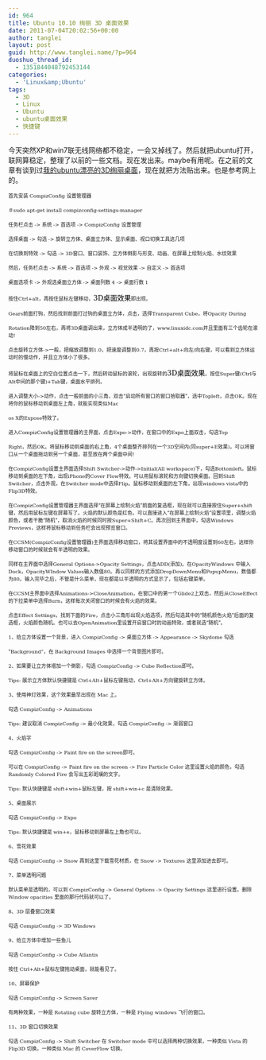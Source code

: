 ```yaml
---
id: 964
title: Ubuntu 10.10 绚丽 3D 桌面效果
date: 2011-07-04T20:02:56+00:00
author: tanglei
layout: post
guid: http://www.tanglei.name/?p=964
duoshuo_thread_id:
  - 1351844048792453144
categories:
  - 'Linux&amp;Ubuntu'
tags:
  - 3D
  - Linux
  - Ubuntu
  - ubuntu桌面效果
  - 快捷键
---
```

今天突然XP和win7联无线网络都不稳定，一会又掉线了。然后就把ubuntu打开，联网算稳定，整理了以前的一些文档。现在发出来。maybe有用呢。在之前的文章有谈到过[我的ubuntu漂亮的3D绚丽桌面](http://www.tanglei.name/my-ubuntu10-10/)，现在就把方法贴出来。也是参考网上的。

<!-- 		@page { margin: 2cm } 		P { margin-bottom: 0.21cm } -->

<p lang="zh-CN">
  <span style="font-size: x-small;">首先安装 </span><span style="font-family: 'DejaVu Serif', serif;"><span style="font-size: x-small;">CompizConfig </span></span><span style="font-size: x-small;">设置管理器</span>
</p>

<p lang="zh-CN">
  <span style="font-size: x-small;">＃</span><span style="font-family: 'DejaVu Serif', serif;"><span style="font-size: x-small;">sudo apt-get install compizconfig-settings-manager</span></span>
</p>

<p lang="zh-CN">
  <span style="font-size: x-small;">任务栏点击 </span><span style="font-family: 'DejaVu Serif', serif;"><span style="font-size: x-small;">-> </span></span><span style="font-size: x-small;">系统 </span><span style="font-family: 'DejaVu Serif', serif;"><span style="font-size: x-small;">-> </span></span><span style="font-size: x-small;">首选项 </span><span style="font-family: 'DejaVu Serif', serif;"><span style="font-size: x-small;">-> CompizConfig </span></span><span style="font-size: x-small;">设置管理</span>
</p>

<p lang="zh-CN">
  <span style="font-size: x-small;">选择桌面 </span><span style="font-family: 'DejaVu Serif', serif;"><span style="font-size: x-small;">-> </span></span><span style="font-size: x-small;">勾选 </span><span style="font-family: 'DejaVu Serif', serif;"><span style="font-size: x-small;">-> </span></span><span style="font-size: x-small;">旋转立方体、桌面立方体、显示桌面、视口切换工具这几项</span>
</p>

<p lang="zh-CN">
  <span style="font-size: x-small;">在切换到特效 </span><span style="font-family: 'DejaVu Serif', serif;"><span style="font-size: x-small;">-> </span></span><span style="font-size: x-small;">勾选 </span><span style="font-family: 'DejaVu Serif', serif;"><span style="font-size: x-small;">-> 3D</span></span><span style="font-size: x-small;">窗口、窗口装饰、立方体倒影与形变、动画、在屏幕上绘制火焰、水纹效果</span>
</p>

<p lang="zh-CN">
  <span style="font-size: x-small;">然后，任务栏点击 </span><span style="font-family: 'DejaVu Serif', serif;"><span style="font-size: x-small;">-> </span></span><span style="font-size: x-small;">系统 </span><span style="font-family: 'DejaVu Serif', serif;"><span style="font-size: x-small;">-> </span></span><span style="font-size: x-small;">首选项 </span><span style="font-family: 'DejaVu Serif', serif;"><span style="font-size: x-small;">-> </span></span><span style="font-size: x-small;">外观 </span><span style="font-family: 'DejaVu Serif', serif;"><span style="font-size: x-small;">-> </span></span><span style="font-size: x-small;">视觉效果 </span><span style="font-family: 'DejaVu Serif', serif;"><span style="font-size: x-small;">-> </span></span><span style="font-size: x-small;">自定义 </span><span style="font-family: 'DejaVu Serif', serif;"><span style="font-size: x-small;">-> </span></span><span style="font-size: x-small;">首选项</span>
</p>

<p lang="zh-CN">
  <span style="font-size: x-small;">桌面选项卡 </span><span style="font-family: 'DejaVu Serif', serif;"><span style="font-size: x-small;">-> </span></span><span style="font-size: x-small;">外观选桌面立方体 </span><span style="font-family: 'DejaVu Serif', serif;"><span style="font-size: x-small;">-> </span></span><span style="font-size: x-small;">桌面列数 </span><span style="font-family: 'DejaVu Serif', serif;"><span style="font-size: x-small;">4 -> </span></span><span style="font-size: x-small;">桌面行数 </span><span style="font-family: 'DejaVu Serif', serif;"><span style="font-size: x-small;">1</span></span>
</p>

<a name="baidusnap4"></a> <span style="font-size: x-small;">按住</span><span style="font-family: 'DejaVu Serif', serif;"><span style="font-size: x-small;">Ctrl+alt</span></span><span style="font-size: x-small;">，再按住鼠标左键移动，</span><span style="font-family: 'DejaVu Serif', serif;"><span style="color: #000000;">3D</span></span><span style="color: #000000;">桌面效果</span><span style="font-size: x-small;">即出现。</span>

<p lang="zh-CN">
  <span style="font-family: 'DejaVu Serif', serif;"><span style="font-size: x-small;">Gears</span></span><span style="font-size: x-small;">前面打钩，然后找到前面打过钩的桌面立方体，点击，选择</span><span style="font-family: 'DejaVu Serif', serif;"><span style="font-size: x-small;">Transparent Cube</span></span><span style="font-size: x-small;">，将</span><span style="font-family: 'DejaVu Serif', serif;"><span style="font-size: x-small;">Opacity During</span></span>
</p>

<p lang="zh-CN">
  <span style="font-family: 'DejaVu Serif', serif;"><span style="font-size: x-small;">Rotation</span></span><span style="font-size: x-small;">降到</span><span style="font-family: 'DejaVu Serif', serif;"><span style="font-size: x-small;">50</span></span><span style="font-size: x-small;">左右，再将</span><span style="font-family: 'DejaVu Serif', serif;"><span style="font-size: x-small;">3D</span></span><span style="font-size: x-small;">桌面调出来，立方体成半透明的了，</span><span style="font-family: 'DejaVu Serif', serif;"><span style="font-size: x-small;">www.linuxidc.com</span></span><span style="font-size: x-small;">并且里面有三个齿轮在滚动</span><span style="font-family: 'DejaVu Serif', serif;"><span style="font-size: x-small;">!</span></span>
</p>

<p lang="zh-CN">
  <span style="font-size: x-small;">点击旋转立方体</span><span style="font-family: 'DejaVu Serif', serif;"><span style="font-size: x-small;">-></span></span><span style="font-size: x-small;">一般，把缩放调整到</span><span style="font-family: 'DejaVu Serif', serif;"><span style="font-size: x-small;">1.0</span></span><span style="font-size: x-small;">，把速度调整到</span><span style="font-family: 'DejaVu Serif', serif;"><span style="font-size: x-small;">0.7</span></span><span style="font-size: x-small;">，再按</span><span style="font-family: 'DejaVu Serif', serif;"><span style="font-size: x-small;">Ctrl+alt+</span></span><span style="font-size: x-small;">向左</span><span style="font-family: 'DejaVu Serif', serif;"><span style="font-size: x-small;">/</span></span><span style="font-size: x-small;">向右键，可以看到立方体运动时的慢动作，并且立方体小了很多。</span>
</p>

<span style="font-size: x-small;">将鼠标在桌面上的空白位置点击一下，然后转动鼠标的滚轮，出现旋转的</span><span style="font-family: 'DejaVu Serif', serif;"><span style="color: #000000;">3D</span></span><span style="color: #000000;">桌面效果</span><span style="font-size: x-small;">。按住</span><span style="font-family: 'DejaVu Serif', serif;"><span style="font-size: x-small;">Super</span></span><span style="font-size: x-small;">键</span><span style="font-family: 'DejaVu Serif', serif;"><span style="font-size: x-small;">(Ctrl</span></span><span style="font-size: x-small;">与</span><span style="font-family: 'DejaVu Serif', serif;"><span style="font-size: x-small;">Alt</span></span><span style="font-size: x-small;">中间的那个键</span><span style="font-family: 'DejaVu Serif', serif;"><span style="font-size: x-small;">)+Tab</span></span><span style="font-size: x-small;">键，桌面水平排列。</span>

<p lang="zh-CN">
  <span style="font-size: x-small;">进入调整大小</span><span style="font-family: 'DejaVu Serif', serif;"><span style="font-size: x-small;">-></span></span><span style="font-size: x-small;">动作，点击一般前面的小三角，双击“启动所有窗口的窗口拾取器”，选中</span><span style="font-family: 'DejaVu Serif', serif;"><span style="font-size: x-small;">Topleft</span></span><span style="font-size: x-small;">，点击</span><span style="font-family: 'DejaVu Serif', serif;"><span style="font-size: x-small;">OK</span></span><span style="font-size: x-small;">。现在将你的鼠标移动到桌面左上角，就能实现类似</span><span style="font-family: 'DejaVu Serif', serif;"><span style="font-size: x-small;">Mac</span></span>
</p>

<p lang="zh-CN">
  <span style="font-family: 'DejaVu Serif', serif;"><span style="font-size: x-small;">os X</span></span><span style="font-size: x-small;">的</span><span style="font-family: 'DejaVu Serif', serif;"><span style="font-size: x-small;">Expose</span></span><span style="font-size: x-small;">特效了。</span>
</p>

<p lang="zh-CN">
  <span style="font-size: x-small;">进入</span><span style="font-family: 'DejaVu Serif', serif;"><span style="font-size: x-small;">CompizConfig</span></span><span style="font-size: x-small;">设置管理器的主界面，点击</span><span style="font-family: 'DejaVu Serif', serif;"><span style="font-size: x-small;">Expo-></span></span><span style="font-size: x-small;">动作，在窗口中的</span><span style="font-family: 'DejaVu Serif', serif;"><span style="font-size: x-small;">Expo</span></span><span style="font-size: x-small;">上面双击，勾选</span><span style="font-family: 'DejaVu Serif', serif;"><span style="font-size: x-small;">Top</span></span>
</p>

<p lang="zh-CN">
  <span style="font-family: 'DejaVu Serif', serif;"><span style="font-size: x-small;">Right</span></span><span style="font-size: x-small;">，然后</span><span style="font-family: 'DejaVu Serif', serif;"><span style="font-size: x-small;">OK</span></span><span style="font-size: x-small;">。将鼠标移动到桌面的右上角，</span><span style="font-family: 'DejaVu Serif', serif;"><span style="font-size: x-small;">4</span></span><span style="font-size: x-small;">个桌面整齐排列在一个</span><span style="font-family: 'DejaVu Serif', serif;"><span style="font-size: x-small;">3D</span></span><span style="font-size: x-small;">空间内</span><span style="font-family: 'DejaVu Serif', serif;"><span style="font-size: x-small;">(</span></span><span style="font-size: x-small;">同</span><span style="font-family: 'DejaVu Serif', serif;"><span style="font-size: x-small;">super+E</span></span><span style="font-size: x-small;">效果</span><span style="font-family: 'DejaVu Serif', serif;"><span style="font-size: x-small;">)</span></span><span style="font-size: x-small;">，可以将窗口从一个桌面拖动到另一个桌面，甚至放在两个桌面中间</span><span style="font-family: 'DejaVu Serif', serif;"><span style="font-size: x-small;">!</span></span>
</p>

<p lang="zh-CN">
  <span style="font-size: x-small;">在</span><span style="font-family: 'DejaVu Serif', serif;"><span style="font-size: x-small;">CompizConfig</span></span><span style="font-size: x-small;">设置主界面选择</span><span style="font-family: 'DejaVu Serif', serif;"><span style="font-size: x-small;">Shift Switcher-></span></span><span style="font-size: x-small;">动作</span><span style="font-family: 'DejaVu Serif', serif;"><span style="font-size: x-small;">->Initial(All workspace)</span></span><span style="font-size: x-small;">下，勾选</span><span style="font-family: 'DejaVu Serif', serif;"><span style="font-size: x-small;">Bottomleft</span></span><span style="font-size: x-small;">。鼠标移动到桌面的左下角，出现</span><span style="font-family: 'DejaVu Serif', serif;"><span style="font-size: x-small;">iPhone</span></span><span style="font-size: x-small;">的</span><span style="font-family: 'DejaVu Serif', serif;"><span style="font-size: x-small;">Cover Flow</span></span><span style="font-size: x-small;">特效。可以用鼠标滚轮和方向键切换桌面。回到</span><span style="font-family: 'DejaVu Serif', serif;"><span style="font-size: x-small;">Shift Switcher</span></span><span style="font-size: x-small;">，点击外观，在</span><span style="font-family: 'DejaVu Serif', serif;"><span style="font-size: x-small;">Switcher mode</span></span><span style="font-size: x-small;">中选择</span><span style="font-family: 'DejaVu Serif', serif;"><span style="font-size: x-small;">Flip</span></span><span style="font-size: x-small;">。鼠标移动到桌面的左下角，出现</span><span style="font-family: 'DejaVu Serif', serif;"><span style="font-size: x-small;">windows vista</span></span><span style="font-size: x-small;">中的</span><span style="font-family: 'DejaVu Serif', serif;"><span style="font-size: x-small;">Flip3D</span></span><span style="font-size: x-small;">特效。</span>
</p>

<p lang="zh-CN">
  <span style="font-size: x-small;">在</span><span style="font-family: 'DejaVu Serif', serif;"><span style="font-size: x-small;">CompizConfig</span></span><span style="font-size: x-small;">设置管理器主界面选择“在屏幕上绘制火焰”前面的复选框，现在就可以直接按住</span><span style="font-family: 'DejaVu Serif', serif;"><span style="font-size: x-small;">Super+shift</span></span><span style="font-size: x-small;">键，然后用鼠标左键在屏幕写了。火焰的默认颜色是红色，可以直接进入“在屏幕上绘制火焰”设置项里，调整火焰颜色，或者干脆“随机”，取消火焰的时候同时按</span><span style="font-family: 'DejaVu Serif', serif;"><span style="font-size: x-small;">Super+Shift+C</span></span><span style="font-size: x-small;">。再次回到主界面中，勾选</span><span style="font-family: 'DejaVu Serif', serif;"><span style="font-size: x-small;">Windows Previews</span></span><span style="font-size: x-small;">，这样将鼠标移动到任务栏会出现预览窗口。</span>
</p>

<p lang="zh-CN">
  <span style="font-size: x-small;">在</span><span style="font-family: 'DejaVu Serif', serif;"><span style="font-size: x-small;">CCSM(CompizConfig</span></span><span style="font-size: x-small;">设置管理器</span><span style="font-family: 'DejaVu Serif', serif;"><span style="font-size: x-small;">)</span></span><span style="font-size: x-small;">主界面选择移动窗口，将其设置界面中的不透明度设置到</span><span style="font-family: 'DejaVu Serif', serif;"><span style="font-size: x-small;">60</span></span><span style="font-size: x-small;">左右，这样你移动窗口的时候就会有半透明的效果。</span>
</p>

<p lang="zh-CN">
  <span style="font-size: x-small;">同样在主界面中选择</span><span style="font-family: 'DejaVu Serif', serif;"><span style="font-size: x-small;">General Options->Opacity Settings</span></span><span style="font-size: x-small;">，点击</span><span style="font-family: 'DejaVu Serif', serif;"><span style="font-size: x-small;">ADD(</span></span><span style="font-size: x-small;">添加</span><span style="font-family: 'DejaVu Serif', serif;"><span style="font-size: x-small;">)</span></span><span style="font-size: x-small;">。在</span><span style="font-family: 'DejaVu Serif', serif;"><span style="font-size: x-small;">OpacityWindows </span></span><span style="font-size: x-small;">中输入</span><span style="font-family: 'DejaVu Serif', serif;"><span style="font-size: x-small;">Dock</span></span><span style="font-size: x-small;">，</span><span style="font-family: 'DejaVu Serif', serif;"><span style="font-size: x-small;">OpacityWIndow Values</span></span><span style="font-size: x-small;">输入数值</span><span style="font-family: 'DejaVu Serif', serif;"><span style="font-size: x-small;">80</span></span><span style="font-size: x-small;">。再以同样的方式添加</span><span style="font-family: 'DejaVu Serif', serif;"><span style="font-size: x-small;">DropDownMenu</span></span><span style="font-size: x-small;">和</span><span style="font-family: 'DejaVu Serif', serif;"><span style="font-size: x-small;">PopupMenu</span></span><span style="font-size: x-small;">，数值都为</span><span style="font-family: 'DejaVu Serif', serif;"><span style="font-size: x-small;">80</span></span><span style="font-size: x-small;">。输入完毕之后，不管是什么菜单，现在都是以半透明的方式显示了，包括右键菜单。</span>
</p>

<p lang="zh-CN">
  <span style="font-size: x-small;">在</span><span style="font-family: 'DejaVu Serif', serif;"><span style="font-size: x-small;">CCSM</span></span><span style="font-size: x-small;">主界面中选择</span><span style="font-family: 'DejaVu Serif', serif;"><span style="font-size: x-small;">Animations->CloseAnimation</span></span><span style="font-size: x-small;">，在窗口中的第一个</span><span style="font-family: 'DejaVu Serif', serif;"><span style="font-size: x-small;">Glide2</span></span><span style="font-size: x-small;">上双击，然后从</span><span style="font-family: 'DejaVu Serif', serif;"><span style="font-size: x-small;">CloseEffect</span></span><span style="font-size: x-small;">的下拉菜单中选择</span><span style="font-family: 'DejaVu Serif', serif;"><span style="font-size: x-small;">Burn</span></span><span style="font-size: x-small;">，这样每次关闭窗口的时候会有火焰的效果。</span>
</p>

<p lang="zh-CN">
  <span style="font-size: x-small;">点击</span><span style="font-family: 'DejaVu Serif', serif;"><span style="font-size: x-small;">Effect Settings</span></span><span style="font-size: x-small;">，找到下面的</span><span style="font-family: 'DejaVu Serif', serif;"><span style="font-size: x-small;">Fire</span></span><span style="font-size: x-small;">，点击小三角形出现火焰选项，然后勾选其中的“随机颜色火焰”后面的复选框，火焰颜色随机。也可以去</span><span style="font-family: 'DejaVu Serif', serif;"><span style="font-size: x-small;">OpenAnimation</span></span><span style="font-size: x-small;">里设置开启窗口时的动画特效，或者就选“随机”。</span>
</p>

<p lang="zh-CN">
  <span style="font-family: 'DejaVu Serif', serif;"><span style="font-size: x-small;">1</span></span><span style="font-size: x-small;">、给立方体设置一个背景，进入 </span><span style="font-family: 'DejaVu Serif', serif;"><span style="font-size: x-small;">CompizConfig -> </span></span><span style="font-size: x-small;">桌面立方体 </span><span style="font-family: 'DejaVu Serif', serif;"><span style="font-size: x-small;">-> Appearance -> Skydome </span></span><span style="font-size: x-small;">勾选</span>
</p>

<p lang="zh-CN">
  <span style="font-size: x-small;"> “</span><span style="font-family: 'DejaVu Serif', serif;"><span style="font-size: x-small;">Background”</span></span><span style="font-size: x-small;">，在 </span><span style="font-family: 'DejaVu Serif', serif;"><span style="font-size: x-small;">Background Images </span></span><span style="font-size: x-small;">中选择一个背景图片即可。</span>
</p>

<p lang="zh-CN">
  <span style="font-family: 'DejaVu Serif', serif;"><span style="font-size: x-small;">2</span></span><span style="font-size: x-small;">、如果要让立方体增加一个倒影，勾选 </span><span style="font-family: 'DejaVu Serif', serif;"><span style="font-size: x-small;">CompizConfig -> Cube Reflection</span></span><span style="font-size: x-small;">即可。</span>
</p>

<p lang="zh-CN">
  <span style="font-family: 'DejaVu Serif', serif;"><span style="font-size: x-small;">Tips: </span></span><span style="font-size: x-small;">展示立方体默认快捷键是 </span><span style="font-family: 'DejaVu Serif', serif;"><span style="font-size: x-small;">Ctrl+Alt+</span></span><span style="font-size: x-small;">鼠标左键拖动，</span><span style="font-family: 'DejaVu Serif', serif;"><span style="font-size: x-small;">Ctrl+Alt+</span></span><span style="font-size: x-small;">方向键旋转立方体。</span>
</p>

<p lang="zh-CN">
  <span style="font-family: 'DejaVu Serif', serif;"><span style="font-size: x-small;">3</span></span><span style="font-size: x-small;">、使用神灯效果，这个效果最早出现在 </span><span style="font-family: 'DejaVu Serif', serif;"><span style="font-size: x-small;">Mac </span></span><span style="font-size: x-small;">上。</span>
</p>

<p lang="zh-CN">
  <span style="font-size: x-small;">勾选 </span><span style="font-family: 'DejaVu Serif', serif;"><span style="font-size: x-small;">CompizConfig -> Animations</span></span>
</p>

<p lang="zh-CN">
  <span style="font-family: 'DejaVu Serif', serif;"><span style="font-size: x-small;">Tips: </span></span><span style="font-size: x-small;">建议取消 </span><span style="font-family: 'DejaVu Serif', serif;"><span style="font-size: x-small;">CompizConfig -> </span></span><span style="font-size: x-small;">最小化效果，勾选 </span><span style="font-family: 'DejaVu Serif', serif;"><span style="font-size: x-small;">CompizConfig -> </span></span><span style="font-size: x-small;">渐弱窗口</span>
</p>

<p lang="zh-CN">
  <span style="font-family: 'DejaVu Serif', serif;"><span style="font-size: x-small;">4</span></span><span style="font-size: x-small;">、火焰字</span>
</p>

<p lang="zh-CN">
  <span style="font-size: x-small;">勾选 </span><span style="font-family: 'DejaVu Serif', serif;"><span style="font-size: x-small;">CompizConfig -> Paint fire on the screen</span></span><span style="font-size: x-small;">即可。</span>
</p>

<p lang="zh-CN">
  <span style="font-size: x-small;">可以在 </span><span style="font-family: 'DejaVu Serif', serif;"><span style="font-size: x-small;">CompizConfig -> Paint fire on the screen -> Fire Particle Color </span></span><span style="font-size: x-small;">这里设置火焰的颜色，勾选 </span><span style="font-family: 'DejaVu Serif', serif;"><span style="font-size: x-small;">Randomly Colored Fire </span></span><span style="font-size: x-small;">会写出五彩斑斓的文字。</span>
</p>

<p lang="zh-CN">
  <span style="font-family: 'DejaVu Serif', serif;"><span style="font-size: x-small;">Tips: </span></span><span style="font-size: x-small;">默认快捷键是 </span><span style="font-family: 'DejaVu Serif', serif;"><span style="font-size: x-small;">shift+win+</span></span><span style="font-size: x-small;">鼠标左键，按 </span><span style="font-family: 'DejaVu Serif', serif;"><span style="font-size: x-small;">shift+win+c </span></span><span style="font-size: x-small;">是清除效果。</span>
</p>

<p lang="zh-CN">
  <span style="font-family: 'DejaVu Serif', serif;"><span style="font-size: x-small;">5</span></span><span style="font-size: x-small;">、桌面展示</span>
</p>

<p lang="zh-CN">
  <span style="font-size: x-small;">勾选 </span><span style="font-family: 'DejaVu Serif', serif;"><span style="font-size: x-small;">CompizConfig -> Expo</span></span>
</p>

<p lang="zh-CN">
  <span style="font-family: 'DejaVu Serif', serif;"><span style="font-size: x-small;">Tips: </span></span><span style="font-size: x-small;">默认快捷键是 </span><span style="font-family: 'DejaVu Serif', serif;"><span style="font-size: x-small;">win+e</span></span><span style="font-size: x-small;">，鼠标移动到屏幕左上角也可以。</span>
</p>

<p lang="zh-CN">
  <span style="font-family: 'DejaVu Serif', serif;"><span style="font-size: x-small;">6</span></span><span style="font-size: x-small;">、雪花效果</span>
</p>

<p lang="zh-CN">
  <span style="font-size: x-small;">勾选 </span><span style="font-family: 'DejaVu Serif', serif;"><span style="font-size: x-small;">CompizConfig -> Snow </span></span><span style="font-size: x-small;">再到这里下载雪花材质，在 </span><span style="font-family: 'DejaVu Serif', serif;"><span style="font-size: x-small;">Snow -> Textures </span></span><span style="font-size: x-small;">这里添加进去即可。</span>
</p>

<p lang="zh-CN">
  <span style="font-family: 'DejaVu Serif', serif;"><span style="font-size: x-small;">7</span></span><span style="font-size: x-small;">、菜单透明问题</span>
</p>

<p lang="zh-CN">
  <span style="font-size: x-small;">默认菜单是透明的，可以到 </span><span style="font-family: 'DejaVu Serif', serif;"><span style="font-size: x-small;">CompizConfig -> General Options -> Opacity Settings </span></span><span style="font-size: x-small;">这里进行设置。删除 </span><span style="font-family: 'DejaVu Serif', serif;"><span style="font-size: x-small;">Window opacities </span></span><span style="font-size: x-small;">里面的那行代码就可以了。</span>
</p>

<p lang="zh-CN">
  <span style="font-family: 'DejaVu Serif', serif;"><span style="font-size: x-small;">8</span></span><span style="font-size: x-small;">、</span><span style="font-family: 'DejaVu Serif', serif;"><span style="font-size: x-small;">3D </span></span><span style="font-size: x-small;">层叠窗口效果</span>
</p>

<p lang="zh-CN">
  <span style="font-size: x-small;">勾选 </span><span style="font-family: 'DejaVu Serif', serif;"><span style="font-size: x-small;">CompizConfig -> 3D Windows</span></span>
</p>

<p lang="zh-CN">
  <span style="font-family: 'DejaVu Serif', serif;"><span style="font-size: x-small;">9</span></span><span style="font-size: x-small;">、给立方体中增加一些鱼儿</span>
</p>

<p lang="zh-CN">
  <span style="font-size: x-small;">勾选 </span><span style="font-family: 'DejaVu Serif', serif;"><span style="font-size: x-small;">CompizConfig -> Cube Atlantis</span></span>
</p>

<p lang="zh-CN">
  <span style="font-size: x-small;">按住 </span><span style="font-family: 'DejaVu Serif', serif;"><span style="font-size: x-small;">Ctrl+Alt+</span></span><span style="font-size: x-small;">鼠标左键拖动桌面，就能看见了。</span>
</p>

<p lang="zh-CN">
  <span style="font-family: 'DejaVu Serif', serif;"><span style="font-size: x-small;">10</span></span><span style="font-size: x-small;">、屏幕保护</span>
</p>

<p lang="zh-CN">
  <span style="font-size: x-small;">勾选 </span><span style="font-family: 'DejaVu Serif', serif;"><span style="font-size: x-small;">CompizConfig -> Screen Saver</span></span>
</p>

<p lang="zh-CN">
  <span style="font-size: x-small;">有两种效果，一种是 </span><span style="font-family: 'DejaVu Serif', serif;"><span style="font-size: x-small;">Rotating cube </span></span><span style="font-size: x-small;">旋转立方体，一种是 </span><span style="font-family: 'DejaVu Serif', serif;"><span style="font-size: x-small;">Flying windows </span></span><span style="font-size: x-small;">飞行的窗口。</span>
</p>

<p lang="zh-CN">
  <span style="font-family: 'DejaVu Serif', serif;"><span style="font-size: x-small;">11</span></span><span style="font-size: x-small;">、</span><span style="font-family: 'DejaVu Serif', serif;"><span style="font-size: x-small;">3D </span></span><span style="font-size: x-small;">窗口切换效果</span>
</p>

<p lang="zh-CN">
  <span style="font-size: x-small;">勾选 </span><span style="font-family: 'DejaVu Serif', serif;"><span style="font-size: x-small;">CompizConfig -> Shift Switcher </span></span><span style="font-size: x-small;">在 </span><span style="font-family: 'DejaVu Serif', serif;"><span style="font-size: x-small;">Switcher mode </span></span><span style="font-size: x-small;">中可以选择两种切换效果，一种类似 </span><span style="font-family: 'DejaVu Serif', serif;"><span style="font-size: x-small;">Vista </span></span><span style="font-size: x-small;">的 </span><span style="font-family: 'DejaVu Serif', serif;"><span style="font-size: x-small;">Flip3D </span></span><span style="font-size: x-small;">切换，一种类似 </span><span style="font-family: 'DejaVu Serif', serif;"><span style="font-size: x-small;">Mac </span></span><span style="font-size: x-small;">的 </span><span style="font-family: 'DejaVu Serif', serif;"><span style="font-size: x-small;">CoverFlow </span></span><span style="font-size: x-small;">切换。</span>
</p>
